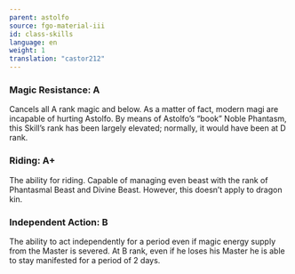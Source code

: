 ```yaml
---
parent: astolfo
source: fgo-material-iii
id: class-skills
language: en
weight: 1
translation: "castor212"
---
```


### Magic Resistance: A

Cancels all A rank magic and below. As a matter of fact, modern magi are incapable of hurting Astolfo.
By means of Astolfo’s “book” Noble Phantasm, this Skill’s rank has been largely elevated; normally, it would have been at D rank.

### Riding: A+

The ability for riding. Capable of managing even beast with the rank of Phantasmal Beast and Divine Beast. However, this doesn’t apply to dragon kin.

### Independent Action: B

The ability to act independently for a period even if magic energy supply from the Master is severed.
At B rank, even if he loses his Master he is able to stay manifested for a period of 2 days.
